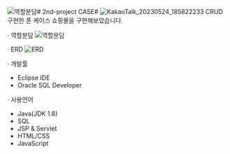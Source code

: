 ![역할분담](https://github.com/eraseK/2nd-project/assets/116993656/2f8785cd-5616-454c-a6de-743667b9278b)# 2nd-project CASE# ![KakaoTalk_20230524_185822233](https://github.com/eraseK/2nd-project/assets/116993656/2064b574-f721-40f6-bd4c-0c8668b97315)
   CRUD구현한 폰 케이스 쇼핑몰을 구현해보았습니다.
 
    
· 역할분담 
  ![역할분담](https://github.com/eraseK/2nd-project/assets/116993656/e2d72d16-f691-45a4-8540-f9e0eed32c3d)


· ERD
   ![ERD](https://github.com/eraseK/2nd-project/assets/116993656/585074f9-ebf2-4d9d-a7c5-1c8fde617f6e)


· 개발툴 
  - Eclipse IDE
  - Oracle SQL Developer 
  
· 사용언어
  - Java(JDK 1.8)
  - SQL
  - JSP & Servlet
  - HTML/CSS
  - JavaScript 
 
 
